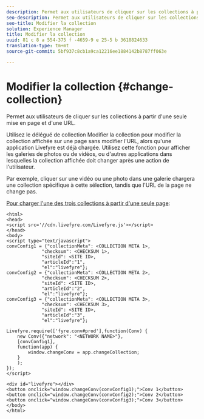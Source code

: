 ```yaml
---
description: Permet aux utilisateurs de cliquer sur les collections à partir d'une seule mise en page et d'une URL.
seo-description: Permet aux utilisateurs de cliquer sur les collections à partir d'une seule mise en page et d'une URL.
seo-title: Modifier la collection
solution: Experience Manager
title: Modifier la collection
uuid: 81 c 8 a 554-375 f -4659-9 e 25-5 b 3618824633
translation-type: tm+mt
source-git-commit: 5bf937c8cb1a9ca12216ee1884142b8787ff063e

---
```



# Modifier la collection {#change-collection}

Permet aux utilisateurs de cliquer sur les collections à partir d&#39;une seule mise en page et d&#39;une URL.

Utilisez le délégué de collection Modifier la collection pour modifier la collection affichée sur une page sans modifier l&#39;URL, alors qu&#39;une application Livefyre est déjà chargée. Utilisez cette fonction pour afficher les galeries de photos ou de vidéos, ou d&#39;autres applications dans lesquelles la collection affichée doit changer après une action de l&#39;utilisateur.

Par exemple, cliquer sur une vidéo ou une photo dans une galerie chargera une collection spécifique à cette sélection, tandis que l&#39;URL de la page ne change pas.

[Pour charger l&#39;une des trois collections à partir d&#39;une seule page](../c-advanced-topics/t-display-comment-count.md#t_display_comment_count):

```
<html> 
<head> 
<script src='//cdn.livefyre.com/Livefyre.js'></script> 
</head> 
<body> 
<script type="text/javascript"> 
convConfig1 = {"collectionMeta": <COLLECTION META 1>, 
             "checksum": <CHECKSUM 1>, 
             "siteId": <SITE ID>, 
             "articleId":"1", 
             "el":"livefyre"}; 
convConfig2 = {"collectionMeta": <COLLECTION META 2>, 
             "checksum": <CHECKSUM 2>, 
             "siteId": <SITE ID>, 
             "articleId":"2", 
             "el":"livefyre"}; 
convConfig3 = {"collectionMeta": <COLLECTION META 3>, 
             "checksum": <CHECKSUM 3>, 
             "siteId": <SITE ID>, 
             "articleId":"3", 
             "el":"livefyre"}; 
  
Livefyre.require(['fyre.conv#prod'],function(Conv) { 
    new Conv({"network": "<NETWORK NAME>"}, 
    [convConfig1], 
    function(app) {  
        window.changeConv = app.changeCollection; 
    } 
    ); 
}); 
</script> 
  
<div id="livefyre"></div> 
<button onclick="window.changeConv(convConfig1);">Conv 1</button> 
<button onclick="window.changeConv(convConfig2);">Conv 2</button> 
<button onclick="window.changeConv(convConfig3);">Conv 3</button> 
</body> 
</html>
```

